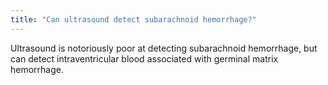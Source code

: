 ```yaml
---
title: "Can ultrasound detect subarachnoid hemorrhage?"
---
```

Ultrasound is notoriously poor at detecting subarachnoid hemorrhage, but can detect intraventricular blood associated with germinal matrix hemorrhage.

